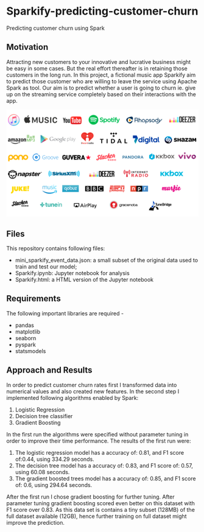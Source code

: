 # Sparkify-predicting-customer-churn
Predicting customer churn using Spark

## Motivation 
Attracting new customers to your innovative and lucrative business might be easy in some cases. But the real effort thereafter is in retaining those customers in the long run. In this project, a fictional music app Sparkify aim to predict those customer who are willing to leave the service using Apache Spark as tool. Our aim is to predict whether a user is going to churn ie. give up on the streaming service completely based on their interactions with the app.

![image](music_streaming_cmpnies.png)

## Files
This repository contains following files: 
- mini_sparkify_event_data.json: a small subset of the original data used to train and test our model;
- Sparkify.ipynb: Jupyter notebook for analysis
- Sparkify.html: a HTML version of the Jupyter notebook 

## Requirements

The following important libraries are required - 
* pandas
* matplotlib
* seaborn
* pyspark
* statsmodels

## Approach and Results
In order to predict customer churn rates first I transformed data into numerical values and also created new features. 
In the second step I implemented following algorithms enabled by Spark:

1. Logistic Regression
2. Decision tree classifier
3. Gradient Boosting

In the first run the algorithms were specified without parameter tuning in order to improve their time performance.
The results of the first run were:
1. The logistic regression model has a accuracy of: 0.81, and F1 score of:0.44, using 334.29 seconds.
2. The decision tree model has a accuracy of: 0.83, and F1 score of: 0.57, using 60.08 seconds.
3. The gradient boosted trees model has a accuracy of: 0.85, and F1 score of: 0.6, using 294.64 seconds.

After the first run I chose gradient boosting for further tuning. After parameter tuning gradient boosting scored even better on this dataset with F1 score over 0.83. As this data set is contains a tiny subset (128MB) of the full dataset available (12GB), hence further training on full dataset might improve the prediction. 


